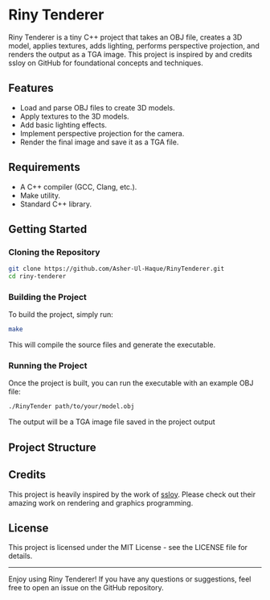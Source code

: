 # Riny Tenderer

Riny Tenderer is a tiny C++ project that takes an OBJ file, creates a 3D model, applies textures, adds lighting, performs perspective projection, and renders the output as a TGA image. This project is inspired by and credits ssloy on GitHub for foundational concepts and techniques.

## Features

- Load and parse OBJ files to create 3D models.
- Apply textures to the 3D models.
- Add basic lighting effects.
- Implement perspective projection for the camera.
- Render the final image and save it as a TGA file.

## Requirements

- A C++ compiler (GCC, Clang, etc.).
- Make utility.
- Standard C++ library.

## Getting Started

### Cloning the Repository

```sh
git clone https://github.com/Asher-Ul-Haque/RinyTenderer.git
cd riny-tenderer
```

### Building the Project

To build the project, simply run:

```sh
make
```

This will compile the source files and generate the executable.

### Running the Project

Once the project is built, you can run the executable with an example OBJ file:

```sh
./RinyTender path/to/your/model.obj
```

The output will be a TGA image file saved in the project output

## Project Structure

## Credits

This project is heavily inspired by the work of [ssloy](https://github.com/ssloy). Please check out their amazing work on rendering and graphics programming.

## License

This project is licensed under the MIT License - see the LICENSE file for details.

---

Enjoy using Riny Tenderer! If you have any questions or suggestions, feel free to open an issue on the GitHub repository.
